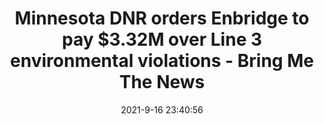 ---
"title": "Minnesota DNR orders Enbridge to pay $3.32M over Line 3 environmental violations - Bring Me The News"
"date": "2021-9-16 23:40:56"
"feed_name": "GOOGLENEWSDRILLING"
"feed_website": "https://news.google.com/search?q=drilling%2Bincident&hl=en-US&gl=US&ceid=US:en"
"feed_rss": "https://news.google.com/rss/search?q=drilling%2Bincident&hl=en-US&gl=US&ceid=US:en"
"link": "https://bringmethenews.com/minnesota-news/minnesota-dnr-orders-enbridge-to-pay-3-32m-over-line-3-environmental-violations"
"file": "_posts/2021-1-1-83adc10e0bc933b35b849750e4bbd7de2204bf48.md"
"accident": "0"
"drilling": "0"
"dead": "0"
"injured": "0"
---